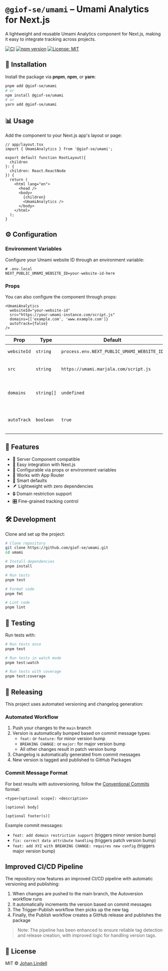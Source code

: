 # `@giof-se/umami` – Umami Analytics for Next.js

A lightweight and reusable Umami Analytics component for Next.js, making it easy to integrate tracking across projects.

[![CI](https://github.com/giof-se/umami/actions/workflows/ci.yml/badge.svg)](https://github.com/giof-se/umami/actions/workflows/ci.yml)
[![npm version](https://img.shields.io/npm/v/@giof-se/umami.svg)](https://www.npmjs.com/package/@giof-se/umami)
[![License: MIT](https://img.shields.io/badge/License-MIT-blue.svg)](https://opensource.org/licenses/MIT)

## 🚀 Installation

Install the package via **pnpm**, **npm**, or **yarn**:

```sh
pnpm add @giof-se/umami
# or
npm install @giof-se/umami
# or
yarn add @giof-se/umami
```

## 📊 Usage

Add the component to your Next.js app's layout or page:

```tsx
// app/layout.tsx
import { UmamiAnalytics } from '@giof-se/umami';

export default function RootLayout({ 
  children 
}: { 
  children: React.ReactNode
}) {
  return (
    <html lang="en">
      <head />
      <body>
        {children}
        <UmamiAnalytics />
      </body>
    </html>
  );
}
```

## ⚙️ Configuration

### Environment Variables

Configure your Umami website ID through an environment variable:

```env
# .env.local
NEXT_PUBLIC_UMAMI_WEBSITE_ID=your-website-id-here
```

### Props

You can also configure the component through props:

```tsx
<UmamiAnalytics 
  websiteId="your-website-id" 
  src="https://your-umami-instance.com/script.js"
  domains={['example.com', 'www.example.com']}
  autoTrack={false}
/>
```

| Prop | Type | Default | Description |
|------|------|---------|-------------|
| `websiteId` | `string` | `process.env.NEXT_PUBLIC_UMAMI_WEBSITE_ID` | Your Umami website ID |
| `src` | `string` | `https://umami.marjala.com/script.js` | The URL of your Umami script |
| `domains` | `string[]` | `undefined` | Restrict tracking to specific domains |
| `autoTrack` | `boolean` | `true` | Whether to automatically track page views |

## 🧩 Features

- 🔄 Server Component compatible
- 🔌 Easy integration with Next.js
- 🔧 Configurable via props or environment variables
- 📱 Works with App Router
- 🧠 Smart defaults
- 🪶 Lightweight with zero dependencies
- 🔒 Domain restriction support
- 🎛️ Fine-grained tracking control

## 🛠️ Development

Clone and set up the project:

```sh
# Clone repository
git clone https://github.com/giof-se/umami.git
cd umami

# Install dependencies
pnpm install

# Run tests
pnpm test

# Format code
pnpm fmt

# Lint code
pnpm lint
```

## 🧪 Testing

Run tests with:

```sh
# Run tests once
pnpm test

# Run tests in watch mode
pnpm test:watch

# Run tests with coverage
pnpm test:coverage
```

## 🚢 Releasing

This project uses automated versioning and changelog generation:

### Automated Workflow

1. Push your changes to the `main` branch
2. Version is automatically bumped based on commit message types:
   - `feat:` or `feature:` for minor version bump
   - `BREAKING CHANGE:` or `major:` for major version bump
   - All other changes result in patch version bump
3. Changelog is automatically generated from commit messages
4. New version is tagged and published to GitHub Packages

### Commit Message Format

For best results with autoversioning, follow the [Conventional Commits](https://www.conventionalcommits.org/) format:

```
<type>[optional scope]: <description>

[optional body]

[optional footer(s)]
```

Example commit messages:
- `feat: add domain restriction support` (triggers minor version bump)
- `fix: correct data attribute handling` (triggers patch version bump)
- `feat: add XYZ with BREAKING CHANGE: requires new config` (triggers major version bump)

## Improved CI/CD Pipeline

The repository now features an improved CI/CD pipeline with automatic versioning and publishing:

1. When changes are pushed to the main branch, the Autoversion workflow runs
2. It automatically increments the version based on commit messages
3. The Trigger-Publish workflow then picks up the new tag
4. Finally, the Publish workflow creates a GitHub release and publishes the package

> Note: The pipeline has been enhanced to ensure reliable tag detection and release creation, with improved logic for handling version tags.

## 📄 License

MIT © [Johan Lindell](https://giof.se)